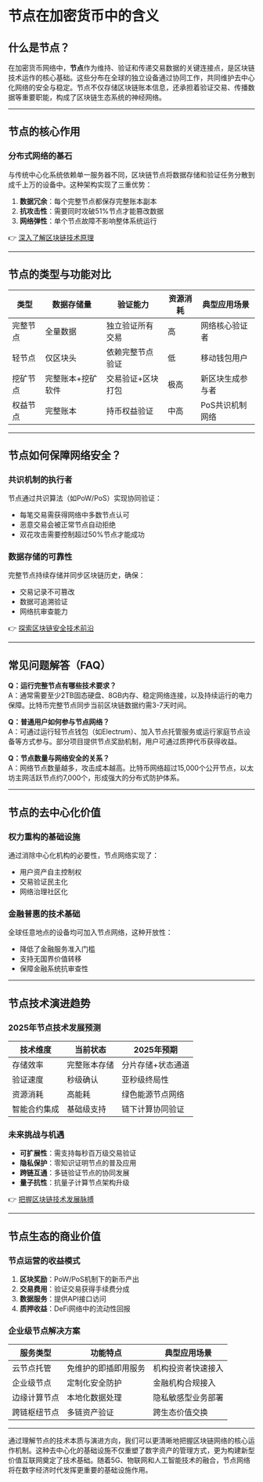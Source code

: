 # 节点在加密货币中的含义

## 什么是节点？

在加密货币网络中，**节点**作为维持、验证和传递交易数据的关键连接点，是区块链技术运作的核心基础。这些分布在全球的独立设备通过协同工作，共同维护去中心化网络的安全与稳定。节点不仅存储区块链账本信息，还承担着验证交易、传播数据等重要职能，构成了区块链生态系统的神经网络。

---

## 节点的核心作用

### 分布式网络的基石
与传统中心化系统依赖单一服务器不同，区块链节点将数据存储和验证任务分散到成千上万的设备中。这种架构实现了三重优势：
1. **数据冗余**：每个完整节点都保存完整账本副本
2. **抗攻击性**：需要同时攻破51%节点才能篡改数据
3. **网络弹性**：单个节点故障不影响整体系统运行

👉 [深入了解区块链技术原理](https://bit.ly/okx_welcome)

---

## 节点的类型与功能对比

| 类型        | 数据存储量 | 验证能力       | 资源消耗 | 典型应用场景       |
|-----------|----------|--------------|--------|------------------|
| 完整节点    | 全量数据    | 独立验证所有交易   | 高      | 网络核心验证者      |
| 轻节点      | 仅区块头    | 依赖完整节点验证   | 低      | 移动钱包用户       |
| 挖矿节点    | 完整账本+挖矿软件 | 交易验证+区块打包 | 极高    | 新区块生成参与者    |
| 权益节点    | 完整账本    | 持币权益验证     | 中高    | PoS共识机制网络     |

---

## 节点如何保障网络安全？

### 共识机制的执行者
节点通过共识算法（如PoW/PoS）实现协同验证：
- 每笔交易需获得网络中多数节点认可
- 恶意交易会被正常节点自动拒绝
- 双花攻击需要控制超过50%节点才能成功

### 数据存储的可靠性
完整节点持续存储并同步区块链历史，确保：
- 交易记录不可篡改
- 数据可追溯验证
- 网络抗审查能力

👉 [探索区块链安全技术前沿](https://bit.ly/okx_welcome)

---

## 常见问题解答（FAQ）

**Q：运行完整节点有哪些技术要求？**  
A：通常需要至少2TB固态硬盘、8GB内存、稳定网络连接，以及持续运行的电力保障。比特币完整节点同步当前区块链数据约需3-7天时间。

**Q：普通用户如何参与节点网络？**  
A：可通过运行轻节点钱包（如Electrum）、加入节点托管服务或运行家庭节点设备等方式参与。部分项目提供节点奖励机制，用户可通过质押代币获得收益。

**Q：节点数量与网络安全的关系？**  
A：网络节点数量越多，攻击成本越高。比特币网络超过15,000个公开节点，以太坊主网活跃节点约7,000个，形成强大的分布式防护体系。

---

## 节点的去中心化价值

### 权力重构的基础设施
通过消除中心化机构的必要性，节点网络实现了：
- 用户资产自主控制权
- 交易验证民主化
- 网络治理社区化

### 金融普惠的技术基础
全球任意地点的设备均可加入节点网络，这种开放性：
- 降低了金融服务准入门槛
- 支持无国界价值转移
- 保障金融系统抗审查性

---

## 节点技术演进趋势

### 2025年节点技术发展预测

| 技术维度      | 当前状态         | 2025年预期         |
|------------|--------------|------------------|
| 存储效率     | 完整账本存储     | 分片存储+状态通道   |
| 验证速度     | 秒级确认       | 亚秒级终局性       |
| 资源消耗     | 高能耗       | 绿色能源节点网络    |
| 智能合约集成 | 基础级支持     | 链下计算协同验证    |

### 未来挑战与机遇
- **可扩展性**：需支持每秒百万级交易验证
- **隐私保护**：零知识证明节点的普及应用
- **跨链互通**：多链验证节点的协同发展
- **量子抗性**：抗量子计算节点架构升级

👉 [把握区块链技术发展脉搏](https://bit.ly/okx_welcome)

---

## 节点生态的商业价值

### 节点运营的收益模式
1. **区块奖励**：PoW/PoS机制下的新币产出
2. **交易费用**：验证交易获得手续费分成
3. **数据服务**：提供API接口访问
4. **质押收益**：DeFi网络中的流动性回报

### 企业级节点解决方案
| 服务类型      | 功能特点               | 典型应用场景         |
|------------|--------------------|------------------|
| 云节点托管    | 免维护的即插即用服务       | 机构投资者快速接入    |
| 企业级节点    | 定制化安全防护         | 金融机构合规接入      |
| 边缘计算节点  | 本地化数据处理         | 隐私敏感型业务部署    |
| 跨链枢纽节点  | 多链资产验证         | 跨生态价值交换       |

---

通过理解节点的技术本质与演进方向，我们可以更清晰地把握区块链网络的核心运作机制。这种去中心化的基础设施不仅重塑了数字资产的管理方式，更为构建新型价值互联网奠定了技术基础。随着5G、物联网和人工智能技术的融合，节点网络将在数字经济时代发挥更重要的基础设施作用。